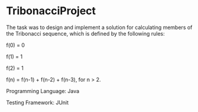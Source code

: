 # TribonacciProject
The task was to design and implement a solution for calculating members of the Tribonacci sequence, which is defined by the following rules:

f(0) = 0

f(1) = 1

f(2) = 1

f(n) = f(n-1) + f(n-2) + f(n-3), for n > 2.

Programming Language: Java

Testing Framework: JUnit
